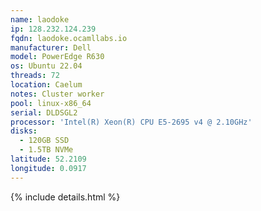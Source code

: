 ```yaml
---
name: laodoke
ip: 128.232.124.239
fqdn: laodoke.ocamllabs.io
manufacturer: Dell
model: PowerEdge R630
os: Ubuntu 22.04
threads: 72
location: Caelum
notes: Cluster worker
pool: linux-x86_64
serial: DLDSGL2
processor: 'Intel(R) Xeon(R) CPU E5-2695 v4 @ 2.10GHz'
disks:
  - 120GB SSD
  - 1.5TB NVMe
latitude: 52.2109
longitude: 0.0917
---
```

{% include details.html %} 

